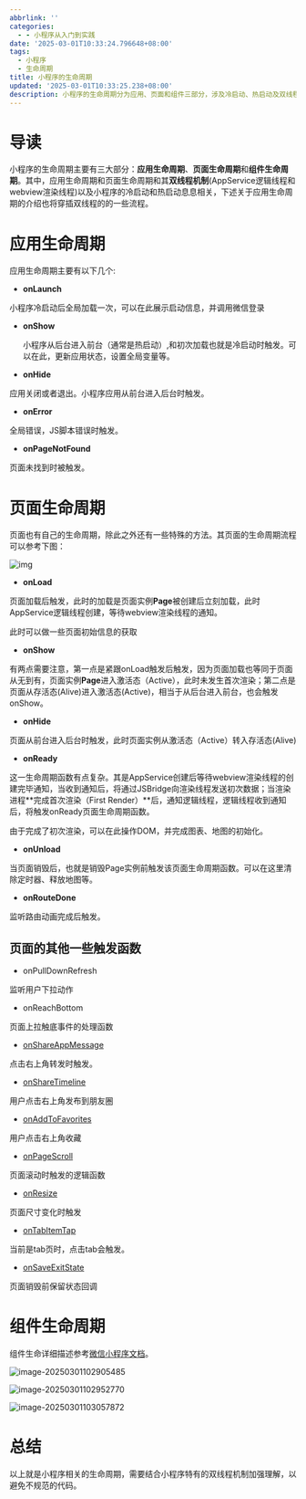 ```yaml
---
abbrlink: ''
categories:
  - - 小程序从入门到实践
date: '2025-03-01T10:33:24.796648+08:00'
tags:
  - 小程序
  - 生命周期
title: 小程序的生命周期
updated: '2025-03-01T10:33:25.238+08:00'
description: 小程序的生命周期分为应用、页面和组件三部分，涉及冷启动、热启动及双线程机制。应用生命周期包括onLaunch、onShow等，页面生命周期涵盖onLoad、onReady等，组件生命周期则参考微信文档。理解这些生命周期有助于编写规范代码，避免错误。
---
```

# 导读

小程序的生命周期主要有三大部分：**应用生命周期**、**页面生命周期**和**组件生命周期**。其中，应用生命周期和页面生命周期和其**双线程机制**(AppService逻辑线程和webview渲染线程)以及小程序的冷启动和热启动息息相关，下述关于应用生命周期的介绍也将穿插双线程的的一些流程。

# 应用生命周期

应用生命周期主要有以下几个:

* **onLaunch**

小程序冷启动后全局加载一次，可以在此展示启动信息，并调用微信登录

* **onShow**

  小程序从后台进入前台（通常是热启动）,和初次加载也就是冷启动时触发。可以在此，更新应用状态，设置全局变量等。
* **onHide**

应用关闭或者退出。小程序应用从前台进入后台时触发。

* **onError**

全局错误，JS脚本错误时触发。

- **onPageNotFound**

页面未找到时被触发。

# 页面生命周期

页面也有自己的生命周期，除此之外还有一些特殊的方法。其页面的生命周期流程可以参考下图：

![img](https://static.zerotower.cn/images/2025/03/0aba5a4d87f8fd50a068936b8391503d.webp)

* **onLoad**

页面加载后触发，此时的加载是页面实例**Page**被创建后立刻加载，此时AppService逻辑线程创建，等待webview渲染线程的通知。

此时可以做一些页面初始信息的获取

* **onShow**

有两点需要注意，第一点是紧跟onLoad触发后触发，因为页面加载也等同于页面从无到有，页面实例**Page**进入激活态（Active），此时未发生首次渲染；第二点是页面从存活态(Alive)进入激活态(Active)，相当于从后台进入前台，也会触发onShow。

* **onHide**

页面从前台进入后台时触发，此时页面实例从激活态（Active）转入存活态(Alive)

* **onReady**

这一生命周期函数有点复杂。其是AppService创建后等待webview渲染线程的创建完毕通知，当收到通知后，将通过JSBridge向渲染线程发送初次数据；当渲染进程**完成首次渲染（First Render）**后，通知逻辑线程，逻辑线程收到通知后，将触发onReady页面生命周期函数。

由于完成了初次渲染，可以在此操作DOM，并完成图表、地图的初始化。

* **onUnload**

当页面销毁后，也就是销毁Page实例前触发该页面生命周期函数。可以在这里清除定时器、释放地图等。

* **onRouteDone**

监听路由动画完成后触发。

## 页面的其他一些触发函数

* onPullDownRefresh

监听用户下拉动作

* onReachBottom

页面上拉触底事件的处理函数

* [onShareAppMessage](https://developers.weixin.qq.com/miniprogram/dev/reference/api/Page.html#onShareAppMessage-Object-object)

点击右上角转发时触发。

* [onShareTimeline](https://developers.weixin.qq.com/miniprogram/dev/reference/api/Page.html#onShareTimeline)

用户点击右上角发布到朋友圈

* [onAddToFavorites](https://developers.weixin.qq.com/miniprogram/dev/reference/api/Page.html#onAddToFavorites-Object-object)

用户点击右上角收藏

* [onPageScroll](https://developers.weixin.qq.com/miniprogram/dev/reference/api/Page.html#onPageScroll-Object-object)

页面滚动时触发的逻辑函数

* [onResize](https://developers.weixin.qq.com/miniprogram/dev/reference/api/Page.html#onResize-Object-object)

页面尺寸变化时触发

* [onTabItemTap](https://developers.weixin.qq.com/miniprogram/dev/reference/api/Page.html#onTabItemTap-Object-object)

当前是tab页时，点击tab会触发。

* [onSaveExitState](https://developers.weixin.qq.com/miniprogram/dev/reference/api/Page.html#onSaveExitState)

页面销毁前保留状态回调

# 组件生命周期

组件生命详细描述参考[微信小程序文档](https://developers.weixin.qq.com/miniprogram/dev/framework/custom-component/lifetimes.html)。

![image-20250301102905485](https://static.zerotower.cn/images/2025/03/b84b398ba227a72672314211a7580c5d.webp)

![image-20250301102952770](https://static.zerotower.cn/images/2025/03/0075a532a27b1adaeea53042121a8799.webp)

![image-20250301103057872](https://static.zerotower.cn/images/2025/03/36450254b400ebd28b91226494762f7a.webp)

# 总结

以上就是小程序相关的生命周期，需要结合小程序特有的双线程机制加强理解，以避免不规范的代码。
